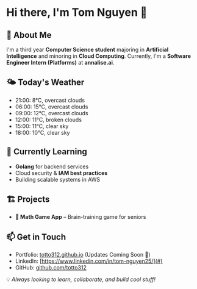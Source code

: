 # Hi there, I'm Tom Nguyen 👋  

## 🚀 About Me  
I'm a third year **Computer Science student** majoring in **Artificial Intelligence** and minoring in **Cloud Computing**. Currently, I'm a **Software Engineer Intern (Platforms)** at **annalise.ai**.

## 🌤️ Today's Weather
<!-- WEATHER:START -->
- 21:00: 8°C, overcast clouds
- 06:00: 15°C, overcast clouds
- 09:00: 12°C, overcast clouds
- 12:00: 11°C, broken clouds
- 15:00: 11°C, clear sky
- 18:00: 10°C, clear sky

<!-- WEATHER:END -->

## 🌱 Currently Learning  
- **Golang** for backend services  
- Cloud security & **IAM best practices**  
- Building scalable systems in AWS  

## 🏗️ Projects  
- **🧮 Math Game App** – Brain-training game for seniors

## 📫 Get in Touch  
- Portfolio: [totto312.github.io](#) (Updates Coming Soon 🚧)  
- LinkedIn: [https://www.linkedin.com/in/tom-nguyen25/](#)  
- GitHub: [github.com/totto312](#)  

💡 *Always looking to learn, collaborate, and build cool stuff!*  
